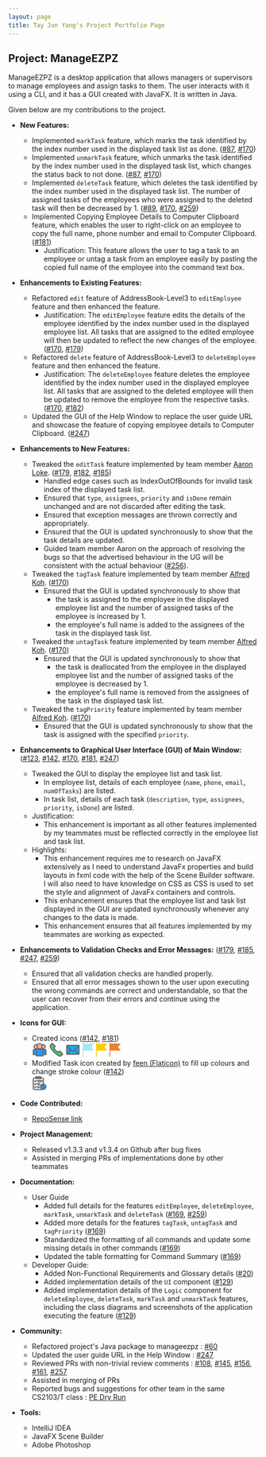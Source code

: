 ```yaml
---
layout: page
title: Tay Jun Yang's Project Portfolio Page
---
```


## Project: ManageEZPZ

ManageEZPZ is a desktop application that allows managers or supervisors to manage employees and assign tasks to them. The user interacts with it using a CLI, and it has a GUI created with JavaFX. It is written in Java.

Given below are my contributions to the project.

* **New Features:**
  * Implemented `markTask` feature, which marks the task identified by the index number used in the displayed task list as done. ([#87](https://github.com/AY2122S2-CS2103-F11-1/tp/pull/87), [#170](https://github.com/AY2122S2-CS2103-F11-1/tp/pull/170))
  * Implemented `unmarkTask` feature, which unmarks the task identified by the index number used in the displayed task list, which changes the status back to not done. ([#87](https://github.com/AY2122S2-CS2103-F11-1/tp/pull/87), [#170](https://github.com/AY2122S2-CS2103-F11-1/tp/pull/170))
  * Implemented `deleteTask` feature, which deletes the task identified by the index number used in the displayed task list. The number of assigned tasks of the employees who were assigned to the deleted task will then be decreased by 1. ([#89](https://github.com/AY2122S2-CS2103-F11-1/tp/pull/89), [#170](https://github.com/AY2122S2-CS2103-F11-1/tp/pull/170), [#259](https://github.com/AY2122S2-CS2103-F11-1/tp/pull/259))
  * Implemented Copying Employee Details to Computer Clipboard feature, which enables the user to right-click on an employee to copy the full name, phone number and email to Computer Clipboard. ([#181](https://github.com/AY2122S2-CS2103-F11-1/tp/pull/181))
    * Justification: This feature allows the user to tag a task to an employee or untag a task from an employee easily by pasting the copied full name of the employee into the command text box.


* **Enhancements to Existing Features:**
  * Refactored `edit` feature of AddressBook-Level3 to `editEmployee` feature and then enhanced the feature.
    * Justification: The `editEmployee` feature edits the details of the employee identified by the index number used in the displayed employee list. All tasks that are assigned to the edited employee will then be updated to reflect the new changes of the employee. ([#170](https://github.com/AY2122S2-CS2103-F11-1/tp/pull/170), [#179](https://github.com/AY2122S2-CS2103-F11-1/tp/pull/179))
  * Refactored `delete` feature of AddressBook-Level3 to `deleteEmployee` feature and then enhanced the feature.
    * Justification: The `deleteEmployee` feature deletes the employee identified by the index number used in the displayed employee list. All tasks that are assigned to the deleted employee will then be updated to remove the employee from the respective tasks. ([#170](https://github.com/AY2122S2-CS2103-F11-1/tp/pull/170), [#182](https://github.com/AY2122S2-CS2103-F11-1/tp/pull/182))
  * Updated the GUI of the Help Window to replace the user guide URL and showcase the feature of copying employee details to Computer Clipboard. ([#247](https://github.com/AY2122S2-CS2103-F11-1/tp/pull/247))


* **Enhancements to New Features:**
  * Tweaked the `editTask` feature implemented by team member [Aaron Loke](https://ay2122s2-cs2103-f11-1.github.io/tp/team/aaron-ljx.html). ([#179](https://github.com/AY2122S2-CS2103-F11-1/tp/pull/179), [#182](https://github.com/AY2122S2-CS2103-F11-1/tp/pull/182), [#185](https://github.com/AY2122S2-CS2103-F11-1/tp/pull/185))
    * Handled edge cases such as IndexOutOfBounds for invalid task index of the displayed task list.
    * Ensured that `type`, `assignees`, `priority` and `isDone` remain unchanged and are not discarded after editing the task.
    * Ensured that exception messages are thrown correctly and appropriately.
    * Ensured that the GUI is updated synchronously to show that the task details are updated.
    * Guided team member Aaron on the approach of resolving the bugs so that the advertised behaviour in the UG will be consistent with the actual behaviour ([#256](https://github.com/AY2122S2-CS2103-F11-1/tp/pull/256)).
  * Tweaked the `tagTask` feature implemented by team member [Alfred Koh](https://ay2122s2-cs2103-f11-1.github.io/tp/team/alfredkohhh.html). ([#170](https://github.com/AY2122S2-CS2103-F11-1/tp/pull/170))
    * Ensured that the GUI is updated synchronously to show that
      * the task is assigned to the employee in the displayed employee list and the number of assigned tasks of the employee is increased by 1.
      * the employee's full name is added to the assignees of the task in the displayed task list.
  * Tweaked the `untagTask` feature implemented by team member [Alfred Koh](https://ay2122s2-cs2103-f11-1.github.io/tp/team/alfredkohhh.html). ([#170](https://github.com/AY2122S2-CS2103-F11-1/tp/pull/170))
    * Ensured that the GUI is updated synchronously to show that
      * the task is deallocated from the employee in the displayed employee list and the number of assigned tasks of the employee is decreased by 1.
      * the employee's full name is removed from the assignees of the task in the displayed task list.
  * Tweaked the `tagPriority` feature implemented by team member [Alfred Koh](https://ay2122s2-cs2103-f11-1.github.io/tp/team/alfredkohhh.html). ([#170](https://github.com/AY2122S2-CS2103-F11-1/tp/pull/170))
    * Ensured that the GUI is updated synchronously to show that the task is assigned with the specified `priority`.


* **Enhancements to Graphical User Interface (GUI) of Main Window:** ([#123](https://github.com/AY2122S2-CS2103-F11-1/tp/pull/123), [#142](https://github.com/AY2122S2-CS2103-F11-1/tp/pull/142), [#170](https://github.com/AY2122S2-CS2103-F11-1/tp/pull/170), [#181](https://github.com/AY2122S2-CS2103-F11-1/tp/pull/181), [#247](https://github.com/AY2122S2-CS2103-F11-1/tp/pull/247))
  * Tweaked the GUI to display the employee list and task list.
    * In employee list, details of each employee (`name`, `phone`, `email`, `numOfTasks`) are listed.
    * In task list, details of each task (`description`, `type`, `assignees`, `priority`, `isDone`) are listed.
  * Justification:
    * This enhancement is important as all other features implemented by my teammates must be reflected correctly in the employee list and task list.
  * Highlights:
    * This enhancement requires me to research on JavaFX extensively as I need to understand JavaFx properties and build layouts in fxml code with the help of the Scene Builder software. I will also need to have knowledge on CSS as CSS is used to set the style and alignment of JavaFx containers and controls.
    * This enhancement ensures that the employee list and task list displayed in the GUI are updated synchronously whenever any changes to the data is made.
    * This enhancement ensures that all features implemented by my teammates are working as expected.


* **Enhancements to Validation Checks and Error Messages:** ([#179](https://github.com/AY2122S2-CS2103-F11-1/tp/pull/179), [#185](https://github.com/AY2122S2-CS2103-F11-1/tp/pull/185), [#247](https://github.com/AY2122S2-CS2103-F11-1/tp/pull/247), [#259](https://github.com/AY2122S2-CS2103-F11-1/tp/pull/259))
  * Ensured that all validation checks are handled properly.
  * Ensured that all error messages shown to the user upon executing the wrong commands are correct and understandable, so that the user can recover from their errors and continue using the application.


* **Icons for GUI:**
  * Created icons ([#142](https://github.com/AY2122S2-CS2103-F11-1/tp/pull/142), [#181](https://github.com/AY2122S2-CS2103-F11-1/tp/pull/181))
  <br> <img height="30" src="../images/employee_icon.png" width="30"/> <img height="30" src="../images/phone_icon.png" width="30"/> <img height="30" src="../images/email_icon.png" width="30"/> <img height="30" src="../images/priorities_low.png" width="23"/> <img height="30" src="../images/priorities_medium.png" width="23"/> <img height="30" src="../images/priorities_high.png" width="23"/>
  * Modified Task icon created by <a href="https://www.flaticon.com/premium-icon/task_3774569">feen (Flaticon)</a> to fill up colours and change stroke colour ([#142](https://github.com/AY2122S2-CS2103-F11-1/tp/pull/142))
    <br> <img height="30" src="../../src/main/resources/images/task_icon.png" width="30"/>


* **Code Contributed:**
  * [RepoSense link](https://nus-cs2103-ay2122s2.github.io/tp-dashboard/?search=dannytayjy&breakdown=true&sort=groupTitle&sortWithin=title&since=2022-02-18&timeframe=commit&mergegroup=&groupSelect=groupByRepos&checkedFileTypes=docs~functional-code~test-code~other)


* **Project Management:**
  * Released v1.3.3 and v1.3.4 on Github after bug fixes
  * Assisted in merging PRs of implementations done by other teammates


* **Documentation:**
  * User Guide
    * Added full details for the features `editEmployee`, `deleteEmployee`, `markTask`, `unmarkTask` and `deleteTask` ([#169](https://github.com/AY2122S2-CS2103-F11-1/tp/pull/169), [#259](https://github.com/AY2122S2-CS2103-F11-1/tp/pull/259))
    * Added more details for the features `tagTask`, `untagTask` and `tagPriority` ([#169](https://github.com/AY2122S2-CS2103-F11-1/tp/pull/169))
    * Standardized the formatting of all commands and update some missing details in other commands ([#169](https://github.com/AY2122S2-CS2103-F11-1/tp/pull/169))
    * Updated the table formatting for Command Summary ([#169](https://github.com/AY2122S2-CS2103-F11-1/tp/pull/169))
  * Developer Guide:
    * Added Non-Functional Requirements and Glossary details ([#20](https://github.com/AY2122S2-CS2103-F11-1/tp/pull/20))
    * Added implementation details of the `UI` component ([#129](https://github.com/AY2122S2-CS2103-F11-1/tp/pull/129))
    * Added implementation details of the `Logic` component for `deleteEmployee`, `deleteTask`, `markTask` and `unmarkTask` features, including the class diagrams and screenshots of the application executing the feature ([#129](https://github.com/AY2122S2-CS2103-F11-1/tp/pull/129))


* **Community:**
  * Refactored project's Java package to manageezpz : [#60](https://github.com/AY2122S2-CS2103-F11-1/tp/pull/60)
  * Updated the user guide URL in the Help Window : [#247](https://github.com/AY2122S2-CS2103-F11-1/tp/pull/247)
  * Reviewed PRs with non-trivial review comments : [#108](https://github.com/AY2122S2-CS2103-F11-1/tp/pull/108), [#145](https://github.com/AY2122S2-CS2103-F11-1/tp/pull/145), [#156](https://github.com/AY2122S2-CS2103-F11-1/tp/pull/156), [#161](https://github.com/AY2122S2-CS2103-F11-1/tp/pull/161), [#257](https://github.com/AY2122S2-CS2103-F11-1/tp/pull/257)
  * Assisted in merging of PRs
  * Reported bugs and suggestions for other team in the same CS2103/T class : [PE Dry Run](https://github.com/dannytayjy/ped/issues)


* **Tools:**
  * IntelliJ IDEA
  * JavaFX Scene Builder
  * Adobe Photoshop
